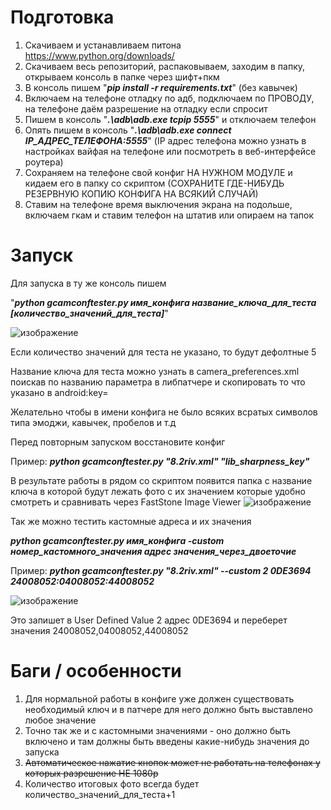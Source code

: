 # Подготовка
1) Скачиваем и устанавливаем питона
https://www.python.org/downloads/
2) Скачиваем весь репозиторий, распаковываем, заходим в папку, открываем консоль в папке через шифт+пкм
3) В консоль пишем "***pip install -r requirements.txt***" (без кавычек)
4) Включаем на телефоне отладку по адб, подключаем по ПРОВОДУ, на телефоне даём разрешение на отладку если спросит
5) Пишем в консоль "***.\adb\adb.exe tcpip 5555***" и отключаем телефон
6) Опять пишем в консоль "***.\adb\adb.exe connect IP_АДРЕС_ТЕЛЕФОНА:5555***" (IP адрес телефона можно узнать в настройках вайфая на телефоне или посмотреть в веб-интерфейсе роутера)
7) Сохраняем на телефоне свой конфиг НА НУЖНОМ МОДУЛЕ и кидаем его в папку со скриптом (СОХРАНИТЕ ГДЕ-НИБУДЬ РЕЗЕРВНУЮ КОПИЮ КОНФИГА НА ВСЯКИЙ СЛУЧАЙ)
8) Ставим на телефоне время выключения экрана на подольше, включаем гкам и ставим телефон на штатив или опираем на тапок
# Запуск
Для запуска в ту же консоль пишем

"***python gcamconftester.py имя_конфига название_ключа_для_теста [количество_значений_для_теста]***"

![изображение](https://user-images.githubusercontent.com/2606215/119790955-0d974780-bedd-11eb-881c-6b54ff523741.png)

Если количество значений для теста не указано, то будут дефолтные 5

Название ключа для теста можно узнать в camera_preferences.xml поискав по названию параметра в либпатчере и скопировать то что указано в android:key=

Желательно чтобы в имени конфига не было всяких всратых символов типа эмоджи, кавычек, пробелов и т.д

Перед повторным запуском восстановите конфиг

Пример: 
***python gcamconftester.py "8.2riv.xml" "lib_sharpness_key"***

В результате работы в рядом со скриптом появится папка с название ключа в которой будут лежать фото с их значением которые удобно смотреть и сравнивать через FastStone Image Viewer
![изображение](https://user-images.githubusercontent.com/2606215/119796119-c3fd2b80-bee1-11eb-82c2-89048871156e.png)

Так же можно тестить кастомные адреса и их значения

***python gcamconftester.py имя_конфига -custom номер_кастомного_значения адрес значения_через_двоеточие***

Пример:
***python gcamconftester.py "8.2riv.xml" --custom 2 0DE3694 24008052:04008052:44008052***

![изображение](https://user-images.githubusercontent.com/2606215/119791814-d7a69300-bedd-11eb-9036-e01444d66414.png)


Это запишет в User Defined Value 2 адрес 0DE3694 и переберет значения 24008052,04008052,44008052
# Баги / особенности
1) Для нормальной работы в конфиге уже должен существовать необходимый ключ и в патчере для него должно быть выставлено любое значение
2) Точно так же и с кастомными значениями - оно должно быть включено и там должны быть введены какие-нибудь значения до запуска
3) ~~Автоматическое нажатие кнопок может не работать на телефонах у которых разрешение НЕ 1080р~~
4) Количество итоговых фото всегда будет количество_значений_для_теста+1
